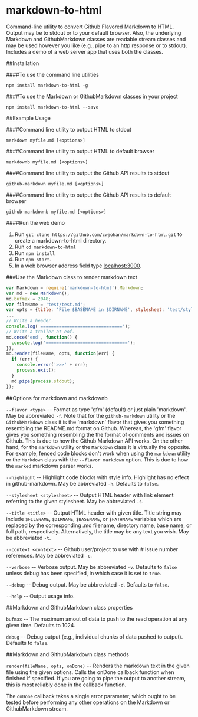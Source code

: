 markdown-to-html
================

Command-line utility to convert Github Flavored Markdown to HTML.
Output may be to stdout or to your default browser.
Also, the underlying Markdown and GithubMarkdown classes are readable stream classes
and may be used however you like (e.g., pipe to an http response or to stdout).
Includes a demo of a web server app that uses both the classes.

##Installation

####To use the command line utilities

```
npm install markdown-to-html -g
```

####To use the Markdown or GithubMarkdown classes in your project

```
npm install markdown-to-html --save
```

##Example Usage

####Command line utility to output HTML to stdout

```
markdown myfile.md [<options>]
```
####Command line utility to output HTML to default browser

```
markdownb myfile.md [<options>]
```

####Command line utility to output the Github API results to stdout

```
github-markdown myfile.md [<options>]
```

####Command line utility to output the Github API results to default browser

```
github-markdownb myfile.md [<options>]
```

####Run the web demo

1. Run `git clone https://github.com/cwjohan/markdown-to-html.git` to create a markdown-to-html directory.
1. Run `cd markdown-to-html`
1. Run `npm install`
1. Run `npm start`.
1. In a web browser address field type [localhost:3000](http://localhost:3000).

###Use the Markdown class to render markdown text

```js
var Markdown = require('markdown-to-html').Markdown;
var md = new Markdown();
md.bufmax = 2048;
var fileName = 'test/test.md';
var opts = {title: 'File $BASENAME in $DIRNAME', stylesheet: 'test/style.css'};
...
// Write a header.
console.log('===============================');
// Write a trailer at eof.
md.once('end', function() {
  console.log('===============================');
});
md.render(fileName, opts, function(err) {
  if (err) {
    console.error('>>>' + err);
    process.exit();
  }
  md.pipe(process.stdout);
});
```

##Options for markdown and markdownb

`--flavor <type>` -- Format as type 'gfm' (default) or just plain 'markdown'. May be abbreviated `-f`.
Note that for the `github-markdown` utility or the `GithubMarkdown` class it is the 'markdown' flavor that gives you
something resembling the README.md format on Github. Whereas, the 'gfm' flavor gives you something resembling the
the format of comments and issues on Github. This is due to how the Github Markdown API works. On the other hand,
for the `markdown` utility or the `Markdown` class it is virtually the opposite. For example, fenced code blocks
don't work when using the `markdown` utility or the `Markdown` class with the `--flavor markdown` option. This is
due to how the `marked` markdown parser works.

`--highlight` -- Highlight code blocks with style info. Highlight has no effect in
github-markdown. May be abbreviated `-h`. Defaults to `false`.

`--stylesheet <stylesheet>` -- Output HTML header with link element referring to
the given stylesheet. May be abbreviated `-s`.

`--title <title>` -- Output HTML header with given title. Title string may include
`$FILENAME`, `$DIRNAME`, `$BASENAME`, or `$PATHNAME` variables which are replaced by the
corresponding .md filename, directory name, base name, or full path, respectively.
Alternatively, the title may be any text you wish. May be abbreviated `-t`.

`--context <context>` -- Github user/project to use with #<n> issue number references.
May be abbreviated `-c`.

`--verbose` -- Verbose output. May be abbreviated `-v`. Defaults to `false` unless debug has
been specified, in which case it is set to `true`.

`--debug` -- Debug output. May be abbreviated `-d`. Defaults to `false`.

`--help` -- Output usage info.

##Markdown and GithubMarkdown class properties

`bufmax` -- The maximum amout of data to push to the read operation at any given time.
Defaults to 1024.

`debug` -- Debug output (e.g., individual chunks of data pushed to output). Defaults to `false`.

##Markdown and GithubMarkdown class methods

`render(fileName, opts, onDone)` -- Renders the markdown text in the given file using the given
options. Calls the onDone callback function when finished if specified. If you are going to
pipe the output to another stream, this is most reliably done in the callback function.

The `onDone` callback takes a single error parameter, which ought to be tested before
performing any other operations on the Markdown or GithubMarkdown stream.

